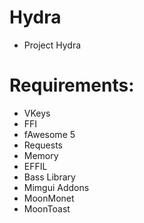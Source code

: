 # Hydra
 - Project Hydra

# Requirements:
 - VKeys
 - FFI
 - fAwesome 5
 - Requests
 - Memory
 - EFFIL
 - Bass Library
 - Mimgui Addons
 - MoonMonet
 - MoonToast



